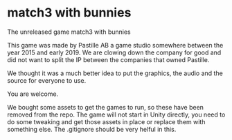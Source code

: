 # match3 with bunnies
The unreleased game match3 with bunnies

 
         
This game was made by Pastille AB a game studio somewhere between the year 2015 and early 2019. We are clowing down the company for good and did not want to split the IP between the companies that owned Pastille. 

We thought it was a much better idea to put the graphics, the audio and the source for everyone to use.

You are welcome.

We bought some assets to get the games to run, so these have been removed from the repo. The game will not start in Unity directly, you need to do some tweaking and get those assets in place or replace them with something else. The .gitignore should be very helful in this. 
 
